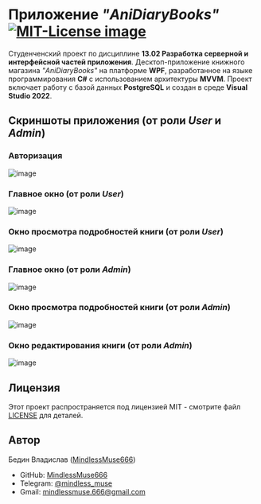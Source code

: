 # Приложение *"AniDiaryBooks"* <a href="https://opensource.org/licenses/MIT"><img src="https://img.shields.io/badge/License-MIT-yellow.svg" alt="MIT-License image"></a>

Студенченский проект по дисциплине **13.02 Разработка серверной и интерфейсной частей приложения**. 
Десктоп-приложение книжного магазина *"AniDiaryBooks"* на платформе **WPF**, разработанное на языке программирования **C#** с использованием архитектуры **MVVM**. Проект включает работу с базой данных **PostgreSQL** и создан в среде **Visual Studio 2022**.

## Скриншоты приложения (от роли *User* и *Admin*)

### **Авторизация**
![image](https://github.com/user-attachments/assets/a6686788-299c-4fb9-ab4d-c3143b119aaf)

### **Главное окно** (от роли *User*)
![image](https://github.com/user-attachments/assets/4c1b7f97-1219-4281-be6e-86242424189f)

### **Окно просмотра подробностей книги** (от роли *User*)
![image](https://github.com/user-attachments/assets/55224697-8e62-4299-8089-4e34c232e3d4)

### Главное окно (от роли *Admin*)
![image](https://github.com/user-attachments/assets/3ade71ab-3348-4620-8006-55a3f059279f)

### Окно просмотра подробностей книги (от роли *Admin*)
![image](https://github.com/user-attachments/assets/67622edb-fe90-444b-a983-71931f999777)

### Окно редактирования книги (от роли *Admin*)
![image](https://github.com/user-attachments/assets/eadf84bd-6553-4779-84ea-9dc7d73c77e9)


## Лицензия

Этот проект распространяется под лицензией MIT - смотрите файл [LICENSE](LICENSE) для деталей.


## Автор

Бедин Владислав ([MindlessMuse666](https://github.com/MindlessMuse666))
  - GitHub: [MindlessMuse666](https://github.com/MindlessMuse666 "Владислав: https://github.com/MindlessMuse666")
  - Telegram: [@mindless_muse](t.me/mindless_muse)
  - Gmail: [mindlessmuse.666@gmail.com](mindlessmuse.666@gmail.com)
